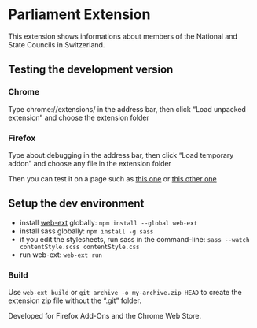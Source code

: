 # Parliament Extension

This extension shows informations about members of the National and State Councils in Switzerland.

## Testing the development version

### Chrome
Type chrome://extensions/ in the address bar, then click “Load unpacked extension” and choose the extension folder

### Firefox
Type about:debugging in the address bar, then click “Load temporary addon” and choose any file in the extension folder

Then you can test it on a page such as [this one](https://www.letemps.ch/suisse/vague-verte-vents-contraires-radiographie-partis-quatre-mois-elections-federales) or [this other one](https://www.beobachter.ch/burger-verwaltung/lobbyisten-bundesbern-der-befangenenchor)

## Setup the dev environment

* install [web-ext](https://github.com/mozilla/web-ext) globally: `npm install --global web-ext`
* install sass globally: `npm install -g sass`
* if you edit the stylesheets, run sass in the command-line: `sass --watch contentStyle.scss contentStyle.css`
* run web-ext: `web-ext run`

### Build
Use `web-ext build` or `git archive -o my-archive.zip HEAD` to create the extension zip file without the “.git” folder.

Developed for Firefox Add-Ons and the Chrome Web Store.

